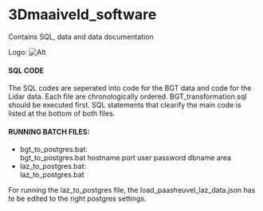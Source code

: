 # 3Dmaaiveld_software
Contains SQL, data and data documentation

Logo: ![Alt](/download.png "Title")

#### SQL CODE
The SQL codes are seperated into code for the BGT data and code for the Lidar data. Each file are chronologically ordered. BGT_transformation.sql should be executed first.
SQL statements that clearify the main code is listed at the bottom of both files. 

#### RUNNING BATCH FILES:
- bgt_to_postgres.bat:<br>
bgt_to_postgres.bat hostname port user password dbname area
- laz_to_postgres.bat: <br>
laz_to_postgres.bat

For running the laz_to_postgres file, the load_paasheuvel_laz_data.json has te be edited to the right postgres settings. 



